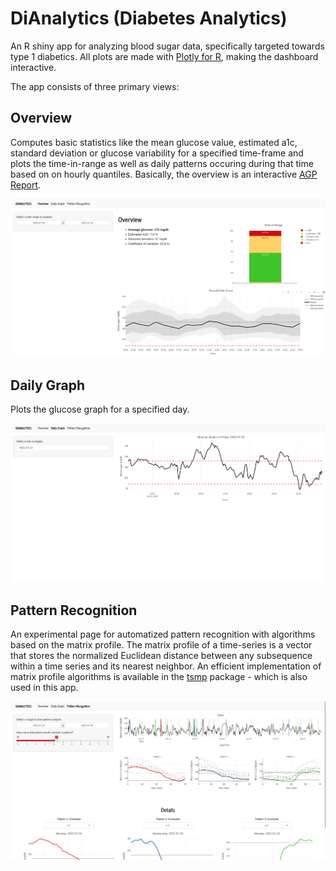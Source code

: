 # DiAnalytics (Diabetes Analytics)

An R shiny app for analyzing blood sugar data, specifically targeted towards type 1 diabetics. All plots are made with [Plotly for R](https://plotly.com/r/), making the dashboard interactive. 

The app consists of three primary views:

## Overview
Computes basic statistics like the mean glucose value, estimated a1c, standard deviation or glucose variability for a specified time-frame and plots the time-in-range as well as daily patterns occuring during that time based on on hourly quantiles. Basically, the overview is an interactive [AGP Report](http://www.agpreport.org/agp/agpreports).

![Overview Screenshot](/screenshots/dianalytics_overview.png)

## Daily Graph
Plots the glucose graph for a specified day.

![Daily Screenshot](/screenshots/dianalytics_daily.png)

## Pattern Recognition
An experimental page for automatized pattern recognition with algorithms based on the matrix profile. The matrix profile of a time-series is a vector that stores the normalized Euclidean distance between any subsequence within a time series and its nearest neighbor. An efficient implementation of matrix profile algorithms is available in the [tsmp](https://github.com/matrix-profile-foundation/tsmp) package - which is also used in this app.

![Pattern Recognition Screenshots](/screenshots/dianalytics_patterns.png)
